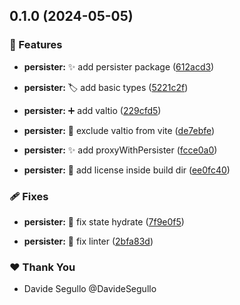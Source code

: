 ## 0.1.0 (2024-05-05)


### 🚀 Features

- **persister:** :sparkles: add persister package ([612acd3](https://github.com/nabla-studio/valtio-persister/commit/612acd3))

- **persister:** :label: add basic types ([5221c2f](https://github.com/nabla-studio/valtio-persister/commit/5221c2f))

- **persister:** :heavy_plus_sign: add valtio ([229cfd5](https://github.com/nabla-studio/valtio-persister/commit/229cfd5))

- **persister:** :wrench: exclude valtio from vite ([de7ebfe](https://github.com/nabla-studio/valtio-persister/commit/de7ebfe))

- **persister:** :sparkles: add proxyWithPersister ([fcce0a0](https://github.com/nabla-studio/valtio-persister/commit/fcce0a0))

- **persister:** :wrench: add license inside build dir ([ee0fc40](https://github.com/nabla-studio/valtio-persister/commit/ee0fc40))


### 🩹 Fixes

- **persister:** :bug: fix state hydrate ([7f9e0f5](https://github.com/nabla-studio/valtio-persister/commit/7f9e0f5))

- **persister:** :rotating_light: fix linter ([2bfa83d](https://github.com/nabla-studio/valtio-persister/commit/2bfa83d))


### ❤️  Thank You

- Davide Segullo @DavideSegullo